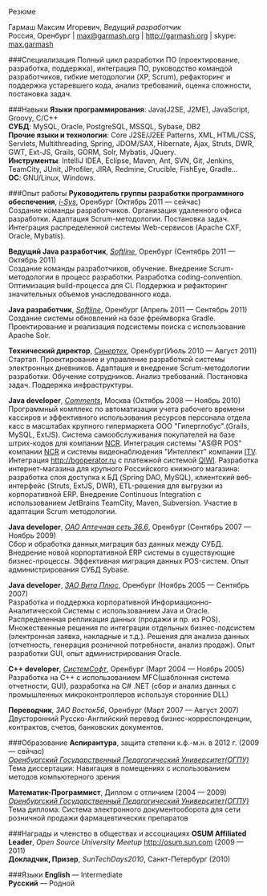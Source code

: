 Резюме

Гармаш Максим Игоревич, *Ведущий разработчик*</br>
Россия, Оренбург | <max@garmash.org> | <http://garmash.org> | skype: [max.garmash](skype://max.garmash?call)

###Специализация
Полный цикл разработки ПО (проектирование‚ разработка, поддержка), интеграция ПО, руководство командой разработчиков, гибкие методологии (XP,
Scrum), рефакторинг и поддержка устаревшего кода, анализ требований, оценка сложности, постановка задач.

###Навыки
**Языки программирования**: Java(J2SE‚ J2ME)‚ JavaScript, Groovy, C/C++</br>
**СУБД**: MySQL‚ Oracle‚ PostgreSQL‚ MSSQL, Sybase, DB2</br>
**Прочие языки и технологии**: Core J2SE/J2EE Patterns, XML‚ HTML/CSS‚ Servlets‚ Multithreading‚ Spring, JDOM/SAX‚ Hibernate, Ajax, Struts, DWR, GWT,
Ext-JS, Grails, GORM, Solr, Mybatis, JQuery.</br>
**Инструменты**: IntelliJ IDEA, Eclipse, Maven, Ant, SVN, Git, Jenkins, TeamCity, JUnit‚ JProfiler, JIRA, Redmine, Crucible, FishEye, Gradle...</br>
**ОС**: GNU/Linux, Windows.</br>

###Опыт работы
**Руководитель группы разработки программного обеспечения**, *[i-Sys](http://www.i-sys.ru)*, Оренбург (Октябрь 2011 &mdash; сейчас)</br>
Создание команды разработчиков. Организация удаленного офиса разработки. Адаптация Scrum-методологии. Постановка задач. Интеграция распределенной системы
Web-cервисов (Apache CXF, Oracle, Mybatis).

**Ведущий Java разработчик**, *[Softline](http://www.sofline.ru)*, Оренбург (Сентябрь 2011 &mdash; Октябрь 2011)</br>
Создание команды разработчиков, обучение. Внедрение Scrum-методологии в процесс разработки. Разработка coding-convention. Оптимизация build-процесса для CI.
Поддержка и рефакторинг значительных объемов унаследованного кода.

**Java разработчик**, *[Softline](http://www.sofline.ru)*, Оренбург (Апрель 2011 &mdash; Сентябрь 2011)</br>
Создание системы обновлений на базе фреймворка Gradle. Проектирование и реализация подсистемы поиска с использование Apache Solr.

**Технический директор**, *[Синертех](http://www.synertex.ru)*, Оренбург(Июль 2010 &mdash; Август 2011)</br>
Стартап. Проектирование и управление разработкой системы электронных дневников. Адаптация и внедрение Scrum-методологии разработки. Обучение сотрудников.
Анализ требований. Постановка задач. Поддержка инфраструктуры.

**Java developer**, *[Comments](http://cmmt.ru)*, Москва (Октябрь 2008 &mdash; Ноябрь 2010)</br>
Программный комплекс по автоматизации учета рабочего времени кассиров и эффективного использования ресурсов персонала отдела касс в масштабах крупного
гипермаркета ООО "Гиперглобус".(Grails, MySQL, ExtJS). Система самообслуживания покупателей на базе штрих-кодов для компании [NCR](http://ncr.com).
Интеграция системы "AS@R POS" компании [NCR](http://ncr.com) и системы видеонаблюдения "Интеллект" компании [ITV](http://itv.ru). Интеграция
<http://bgoperator.ru> с платежной системой [QIWI](http://qiwi.com). Разработка интернет-магазина для крупного Российского книжного магазина: разработка
слоя доступка к БД (Spring DAO, MySQL), клиентский веб-интерфейс (Struts, ExtJS, DWR), ETL-решения для выгрузки из корпоративной ERP. Внедрение Continuous
Integration с использованием JetBrains TeamCity, Maven, Subversion. Участие в адаптации Scrum методологии.

**Java developer**, *[ОАО Аптечная сеть 36.6](http://366.ru)*, Оренбург (Сентябрь 2007 &mdash; Ноябрь 2009)</br>
Сбор и обработка данных,миграция баз данных между СУБД. Внедрение новой  корпортативной ERP системы в существующие бизнес-процессы. Эффективная миграция
данных POS-систем. Опыт администрирования СУБД Sybase.

**Java developer**, *[ЗАО Вита Плюс](http://www.vita-plus.ru/)*, Оренбург (Ноябрь 2005 &mdash; Сентябрь 2007) </br>
Разработка и поддержка корпоративной Информационно-Аналитической Системы с использованием Java и Oracle. Распределенная репликация данных (продажи и пр. из
POS). Множественные решения по интеграции отдельных бизнес-подсистем (электронная заявка, накладные и т.д.). Решения для анализа данных (отчетность,
генерация розничной потребности, анализ продаж). Опыт разработки GUI, опыт администрирования Oracle.

**C++ developer**, *[СистемСофт](http://systemsoft.ru/)*, Оренбург (Март 2004 &mdash; Ноябрь 2005) </br>
Разработка на C++ с использованием MFC(шаблонная система отчетности, GUI), разработка на C\# .NET (сбор и анализ данных с промышленных микроконтроллеров
используя сторонние DLL)

**Переводчик**, *ЗАО Восток56*, Оренбург (Март 2007 &mdash; Август 2007) </br>
Двусторонний Русско-Английский перевод бизнес-корреспонденции, контрактов, счетов, банковских документов.

###Образование
**Аспирантура**, защита степени к.ф.-м.н. в 2012 г. (2009 &mdash; сейчас)</br>
*[Оренбургский Государственный Педагогический Университет(ОГПУ)](http://www.ospu.ru)*</br>
Тема диссертации: Навигация в помещениях с использованием методов компьютерного зрения

**Математик-Программист**, Диплом с отличием (2004 &mdash; 2009)</br>
*[Оренбургский Государственный Педагогический Университет(ОГПУ)](http://www.ospu.ru)* </br>
Тема диплома: Система электронного документооборота для сети розничной продажи фармацевтических препаратов


###Награды и членство в обществах и ассоциациях
**OSUM Affiliated Leader**, *Open Source University Meetup* <http://osum.sun.com> (2009 &mdash; 2011)</br>
**Докладчик, Призер**, *SunTechDays2010*, Санкт-Петербург (2010)


###Языки
**English** &mdash; Intermediate </br>
**Русский** &mdash; Родной